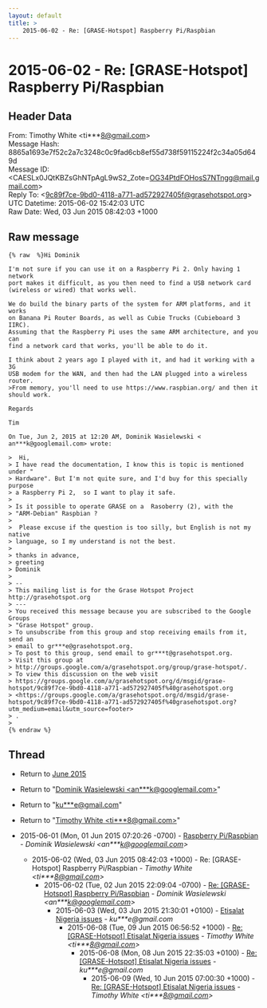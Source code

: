 ```yaml
---
layout: default
title: >
    2015-06-02 - Re: [GRASE-Hotspot] Raspberry Pi/Raspbian
---
```


# 2015-06-02 - Re: [GRASE-Hotspot] Raspberry Pi/Raspbian

## Header Data

From: Timothy White \<ti***8@gmail.com\><br>
Message Hash: 8865a1693e7f52c2a7c3248c0c9fad6cb8ef55d738f59115224f2c34a05d649d<br>
Message ID: \<CAESLx0JQtKBZsGhNTpAgL9wS2_Zote=OG34PtdFOHosS7NTngg@mail.gmail.com\><br>
Reply To: \<9c89f7ce-9bd0-4118-a771-ad572927405f@grasehotspot.org\><br>
UTC Datetime: 2015-06-02 15:42:03 UTC<br>
Raw Date: Wed, 03 Jun 2015 08:42:03 +1000<br>

## Raw message

```
{% raw  %}Hi Dominik

I'm not sure if you can use it on a Raspberry Pi 2. Only having 1 network
port makes it difficult, as you then need to find a USB network card
(wireless or wired) that works well.

We do build the binary parts of the system for ARM platforms, and it works
on Banana Pi Router Boards, as well as Cubie Trucks (Cubieboard 3 IIRC).
Assuming that the Raspberry Pi uses the same ARM architecture, and you can
find a network card that works, you'll be able to do it.

I think about 2 years ago I played with it, and had it working with a 3G
USB modem for the WAN, and then had the LAN plugged into a wireless router.
>From memory, you'll need to use https://www.raspbian.org/ and then it
should work.

Regards

Tim

On Tue, Jun 2, 2015 at 12:20 AM, Dominik Wasielewski <
an***k@googlemail.com> wrote:

>  Hi,
> I have read the documentation, I know this is topic is mentioned under "
> Hardware". But I'm not quite sure, and I'd buy for this specially purpose
> a Raspberry Pi 2,  so I want to play it safe.
>
> Is it possible to operate GRASE on a  Rasoberry (2), with the
> "ARM-Debian" Raspbian ?
>
>  Please excuse if the question is too silly, but English is not my native
> language, so I my understand is not the best.
>
> thanks in advance,
> greeting
> Dominik
>
> --
> This mailing list is for the Grase Hotspot Project http://grasehotspot.org
> ---
> You received this message because you are subscribed to the Google Groups
> "Grase Hotspot" group.
> To unsubscribe from this group and stop receiving emails from it, send an
> email to gr***e@grasehotspot.org.
> To post to this group, send email to gr***t@grasehotspot.org.
> Visit this group at
> http://groups.google.com/a/grasehotspot.org/group/grase-hotspot/.
> To view this discussion on the web visit
> https://groups.google.com/a/grasehotspot.org/d/msgid/grase-hotspot/9c89f7ce-9bd0-4118-a771-ad572927405f%40grasehotspot.org
> <https://groups.google.com/a/grasehotspot.org/d/msgid/grase-hotspot/9c89f7ce-9bd0-4118-a771-ad572927405f%40grasehotspot.org?utm_medium=email&utm_source=footer>
> .
>
{% endraw %}
```

## Thread

+ Return to [June 2015](/archive/2015/06)

+ Return to "[Dominik Wasielewski <an***k<span>@</span>googlemail.com>](/authors/an___k_at_googlemail_com)"
+ Return to "[ku***e<span>@</span>gmail.com](/authors/ku___e_at_gmail_com)"
+ Return to "[Timothy White <ti***8<span>@</span>gmail.com>](/authors/ti___8_at_gmail_com)"

+ 2015-06-01 (Mon, 01 Jun 2015 07:20:26 -0700) - [Raspberry Pi/Raspbian](/archive/2015/06/d56f07daefd0dd5b0fdeecdabbc77448f8705fdddf9ff84a91fd77099afb7455) - _Dominik Wasielewski \<an***k@googlemail.com\>_
  + 2015-06-02 (Wed, 03 Jun 2015 08:42:03 +1000) - Re: [GRASE-Hotspot] Raspberry Pi/Raspbian - _Timothy White \<ti***8@gmail.com\>_
    + 2015-06-02 (Tue, 02 Jun 2015 22:09:04 -0700) - [Re: [GRASE-Hotspot] Raspberry Pi/Raspbian](/archive/2015/06/689f2d609b7d815757b53d5359603e1cd8519a7d5cb6792c0e2aa242aaadc0ea) - _Dominik Wasielewski \<an***k@googlemail.com\>_
      + 2015-06-03 (Wed, 03 Jun 2015 21:30:01 +0100) - [Etisalat Nigeria issues](/archive/2015/06/1eea3e68e12e137eec07e7f21716ac31e33a751b798f19f09981b357d03c61f8) - _ku***e@gmail.com_
        + 2015-06-08 (Tue, 09 Jun 2015 06:56:52 +1000) - [Re: [GRASE-Hotspot] Etisalat Nigeria issues](/archive/2015/06/f55f7a4ca1fe351577d31cca7074a30d25eb49ae21f545e11410e059889fa833) - _Timothy White \<ti***8@gmail.com\>_
          + 2015-06-08 (Mon, 08 Jun 2015 22:35:03 +0100) - [Re: [GRASE-Hotspot] Etisalat Nigeria issues](/archive/2015/06/33f0f3be34e0c57a30d0335943ab41f7b671eef4190abf0a1a06d384bc732ce4) - _ku***e@gmail.com_
            + 2015-06-09 (Wed, 10 Jun 2015 07:00:30 +1000) - [Re: [GRASE-Hotspot] Etisalat Nigeria issues](/archive/2015/06/465a285d4d4dbb29a866d9a90cac13d1bfce14621acf383e09d8b6abdaf73df6) - _Timothy White \<ti***8@gmail.com\>_

